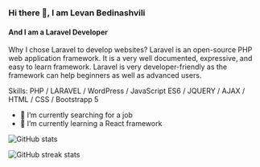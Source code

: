 ### Hi there 👋, I am Levan Bedinashvili
#### And I am a Laravel Developer

Why I chose Laravel to develop websites? Laravel is an open-source PHP web application framework. It is a very well documented, expressive, and easy to learn framework. Laravel is very developer-friendly as the framework can help beginners as well as advanced users.

Skills: PHP / LARAVEL / WordPress / JavaScript ES6 / JQUERY / AJAX  / HTML / CSS / Bootstrapp 5

- 🔭 I’m currently searching for a job 
- 🌱 I’m currently learning a React framework

![GitHub stats](https://github-readme-stats.vercel.app/api?username=LevanBedinashvili&show_icons=true)  

![GitHub streak stats](https://streak-stats.demolab.com/?user=LevanBedinashvili)  
